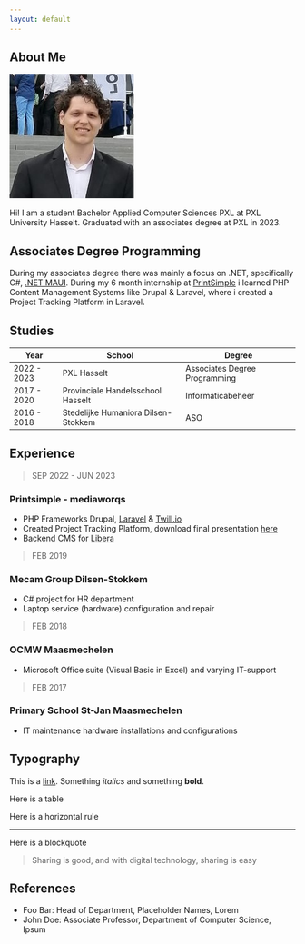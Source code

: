 ```yaml
---
layout: default
---
```


## About Me

<img class="profile-picture" src="picture.jpeg">

Hi! I am a student Bachelor Applied Computer Sciences PXL at PXL University Hasselt. Graduated with an associates degree at PXL in 2023.

## Associates Degree Programming

During my associates degree there was mainly a focus on .NET, specifically C#, [.NET MAUI](https://learn.microsoft.com/en-us/dotnet/maui/what-is-maui). During my 6 month internship at [PrintSimple](https://www.printsimple.eu/) i learned PHP Content Management Systems like Drupal & Laravel, where i created a Project Tracking Platform in Laravel.

## Studies

Year | School | Degree
-----|-------|--------
2022 - 2023 | PXL Hasselt  | Associates Degree Programming
2017 - 2020 | Provinciale Handelsschool Hasselt | Informaticabeheer
2016 - 2018 | Stedelijke Humaniora Dilsen-Stokkem | ASO

## Experience

> SEP 2022 - JUN 2023
### Printsimple - mediaworqs
* PHP Frameworks Drupal, [Laravel](https://www.laravel.com) & [Twill.io](https://twillcms.com)
* Created Project Tracking Platform, download final presentation [here](/presentationMedia.pdf)
* Backend CMS for [Libera](https://www.libera.be)

> FEB 2019
### Mecam Group Dilsen-Stokkem
* C# project for HR department
* Laptop service (hardware) configuration and repair

> FEB 2018
### OCMW Maasmechelen
* Microsoft Office suite (Visual Basic in Excel) and varying IT-support

> FEB 2017
### Primary School St-Jan Maasmechelen 
* IT maintenance hardware installations and configurations

## Typography

This is a [link](http://google.com). Something *italics* and something **bold**.

Here is a table



Here is a horizontal rule

---

Here is a blockquote

> Sharing is good, and with digital technology, sharing is easy

## References

* Foo Bar: Head of Department, Placeholder Names, Lorem
* John Doe: Associate Professor, Department of Computer Science, Ipsum
